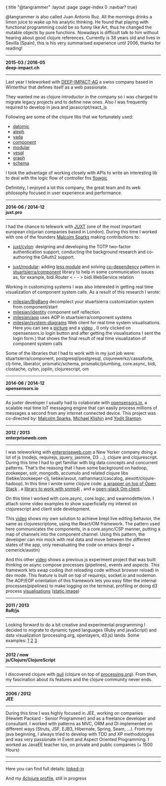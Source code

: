 {:title "@tangrammer"
 :layout :page
 :page-index 0
 :navbar? true}


@tangrammer is also called Juan Antonio Ruz. All the mornings drinks a limon juice to wake up his analytic thinking. He found that playing with functional programming  could be so funny like Art, thus he changed the mutable objects by pure functions. Nowadays is difficult talk to him without hearing about good clojure references. Currently is 38 years old and lives in Sevilla (Spain), this is his very summarised experience until 2006, thanks for reading!


---
**2015-03 / 2016-05**   
**deep-impact.ch**   

---

Last year I teleworked with [DEEP-IMPACT-AG](http://deepimpact.ch/) a swiss company based in Winterthur that defines itself as a web passionate.

They wanted me as clojure introductor in the company so i was charged to migrate legacy projects and to define new ones. Also I was frequently required to develop in java and javascript/react_js 

Following are some of the clojure libs that we fortunately used:
* [datomic](http://www.datomic.com/)
* [aleph](https://github.com/ztellman/aleph)
* [yada](https://github.com/juxt/yada)
* [component](https://github.com/stuartsierra/component)
* [modular](https://github.com/juxt/modular)
* [yesql](https://github.com/krisajenkins/yesql)
* [graph](https://github.com/plumatic/plumbing)
* [schema](https://github.com/plumatic/schema)

I took the advantage of working closely with APIs to write an interesting lib to deal with the logic flow of controller fns [flowgic](https://github.com/DEEP-IMPACT-AG/flowgic)



Definitely, I enjoyed a lot this company, the great team and its web philosophy focused in user experience and performance. 



---
**2014-06 / 2014-12**   
**juxt.pro**   

---
I had the chance to telework with [JUXT](https://github.com/juxt/) (one of the most important  european clojurian companies based in London). During this time I worked with one of the founders [Malcolm Sparks](https://github.com/malcolmsparks) making contributions to:  

*  [juxt/cylon](https://github.com/juxt/cylon): designing and developing the TOTP two-factor authentication support, conducting the background research and co-authoring the OAuth2 support. 

* [juxt/modular](https://github.com/juxt/modular): adding [less module](https://github.com/juxt/modular/tree/master/modules/less) and solving [co-dependency](https://github.com/tangrammer/co-dependency) pattern in [stuartsierra/component](https://github.com/stuartsierra/component) library to help in some communication issues as, for example,  bidi.Router < - - > bidi.WebService relation

Working in customizing systems I was also interested in getting real time visualization of component system calls. As a result of this research I wrote:

* [milesian/BigBang](https://github.com/milesian/BigBang) decomplect your stuartsierra customization system from component/start
* [milesian/identity](https://github.com/milesian/identity) component self reflection
* [milesian/aop](https://github.com/milesian/aop) uses AOP in stuartsierra/component systems
* [milesian/system-diagrams](https://github.com/milesian/system-diagrams) Web client for real time system visualisations. Here you can see a [picture](https://camo.githubusercontent.com/282505e0818069e3871986cd00ef7513a0272f82/68747470733a2f2f646c2e64726f70626f7875736572636f6e74656e742e636f6d2f752f383638383835382f67726170685f7365712e706e67) and a [video](https://vimeo.com/114150238) , (I only clicked on opensensors.io login button and after getting the visualisations I sent the login form.) that shows the final result of real time visualization of component system calls


Some of the libraries that I had to work with in my juxt job were: stuartsierra/component, postgresql/postgresql, clojurewerkz/cassaforte, clj-time, liberator, prismatic/schema, prismatic/plumbing, core.async, bidi, clostache, cylon, joplin, clojurescript, om


---

**2014-06 / 2014-12**   
**opensensors.io**   

---
As juxter developer I usually had to colaborate with  [opensensors.io](https://opensensors.io/), a scalable real time IoT messaging engine that can easily process millions of messages a second from any internet connected device. This project was co-directed by: [Malcolm Sparks](https://github.com/malcolmsparks), [Michael Klishin](https://github.com/michaelklishin) and [Yodit Stanton](https://github.com/yods). 

---

**2012 / 2013**   
**enterpriseweb.com**   

---
I was teleworking  with [enterpriseweb.com](http://enterpriseweb.com/) a New Yorker company doing a lot of js (nodejs, requirejs, jquery, jasmine, D3 ...), clojure and clojurescript. During this time I had to get familiar with big data concepts and concurrent patterns. That's the reasong that I have some background on hadoop, zookeeper, solr, mongodb, accumulo and related clojure libs (liebke/zookeeper-clj, liebke/avout, nathanmarz/cascalog, alexott/clojure-hadoop). In this time  I wrote some clojure code: [a wrapper on top of Open Stack](https://github.com/tangrammer/open-stack-wrapper) , a [library to work with snmp4j](https://github.com/tangrammer/ew_snmp) , and a [open-stack Om client](https://github.com/tangrammer/open-stack-ui).

On this time I worked with core.async, core.logic, and swannodette/om. I attach some video examples to show superficially my interest on clojurescript and client side development.

This [video](https://vimeo.com/87557206) shows my own solution to achieve brepl live editing behavior, the same as clojurescriptone,  using the React/OM framework. The pattern used here communicates the components, in a core.async/CSP manner, putting a map of channels into the component channel. Using this pattern, the developer  can mix mock with real data and move between the different states of the app, only reevaluating the code on emacs (brepl + cemerick/austin)

And this other [video](http://vimeo.com/89089056) shows a previous js experiment project that was built thinking on async compose processes (pipelines), events and aspects. This framework lets swap coding (hot reloading code without browser reload) in dev mode. This feature is built on top of requirejs, socket.io and nodemon. The AOP/EOP orientation of this framework lets you easy filter the internal processes(pipelines) to make logging on the terminal, profiling or doing d3 process [visualisations](https://vimeo.com/92518892) ([static image](https://dl.dropboxusercontent.com/u/8688858/desktop.png))

---

**2011 / 2013**   
**RoR/js**   

---

Looking forward to do a bit creative and experimental programming I decided to migrate to dynamic typed languages (Ruby and javaScript) and data visualization (processing.org, openlayers, d3.js) lands. Some examples: [1](https://www.flickr.com/photos/codigodelaimagen/sets/72157627936252594/) [2](https://vimeo.com/35173992) [3](https://vimeo.com/30575630)

---

**2012 / now**   
**js/Clojure/ClojureScript**   

---

I discovered clojure with [quil](https://github.com/quil/quil) (clojure on top of [processing.org](http://processing.org/)). From then, my fascination about its features and the clojure community never ends.



---

**2006 / 2012**   
**JEE**   

---

During this time I was highly focused in JEE, working on companies (Hewlett Packard - Senior Programmer) and as a freelance developer and consultant. I worked with  patterns as MVC, ORM and DI implemented on different ways (Struts, JSF, EJB3, Hibernate, Spring, Seam,  ...). From my java beginning, I always tried to develop with TDD and XP methodologies and was very passionate in Event and Aspect Oriented Programming. I worked as JavaEE teacher too, on private and public companies (+ 1500 Hours)




---
---


Here you can find full details: [linked-in](http://es.linkedin.com/pub/juan-antonio-ruz-velasco/17/704/b65)

And my [4clojure profile](http://www.4clojure.com/user/jaruz), still in progress
